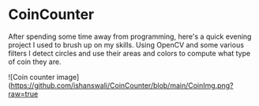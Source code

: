 # CoinCounter

After spending some time away from programming, here's a quick evening project I used to brush up on my skills. Using OpenCV and some various filters I detect circles and use their areas and colors to compute what type of coin they are. 



![Coin counter image](https://github.com/ishanswali/CoinCounter/blob/main/CoinImg.png?raw=true